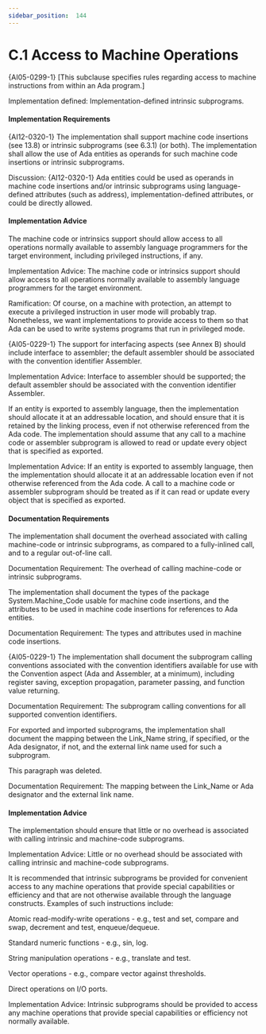 ```yaml
---
sidebar_position:  144
---
```


# C.1  Access to Machine Operations

{AI05-0299-1} [This subclause specifies rules regarding access to machine instructions from within an Ada program.] 

Implementation defined: Implementation-defined intrinsic subprograms.


#### Implementation Requirements

{AI12-0320-1} The implementation shall support machine code insertions (see 13.8) or intrinsic subprograms (see 6.3.1) (or both). The implementation shall allow the use of Ada entities as operands for such machine code insertions or intrinsic subprograms.

Discussion: {AI12-0320-1} Ada entities could be used as operands in machine code insertions and/or intrinsic subprograms using language-defined attributes (such as address), implementation-defined attributes, or could be directly allowed. 


#### Implementation Advice

The machine code or intrinsics support should allow access to all operations normally available to assembly language programmers for the target environment, including privileged instructions, if any. 

Implementation Advice: The machine code or intrinsics support should allow access to all operations normally available to assembly language programmers for the target environment.

Ramification: Of course, on a machine with protection, an attempt to execute a privileged instruction in user mode will probably trap. Nonetheless, we want implementations to provide access to them so that Ada can be used to write systems programs that run in privileged mode. 

{AI05-0229-1} The support for interfacing aspects (see Annex B) should include interface to assembler; the default assembler should be associated with the convention identifier Assembler. 

Implementation Advice: Interface to assembler should be supported; the default assembler should be associated with the convention identifier Assembler.

If an entity is exported to assembly language, then the implementation should allocate it at an addressable location, and should ensure that it is retained by the linking process, even if not otherwise referenced from the Ada code. The implementation should assume that any call to a machine code or assembler subprogram is allowed to read or update every object that is specified as exported. 

Implementation Advice: If an entity is exported to assembly language, then the implementation should allocate it at an addressable location even if not otherwise referenced from the Ada code. A call to a machine code or assembler subprogram should be treated as if it can read or update every object that is specified as exported.


#### Documentation Requirements

The implementation shall document the overhead associated with calling machine-code or intrinsic subprograms, as compared to a fully-inlined call, and to a regular out-of-line call. 

Documentation Requirement: The overhead of calling machine-code or intrinsic subprograms.

The implementation shall document the types of the package System.Machine_Code usable for machine code insertions, and the attributes to be used in machine code insertions for references to Ada entities. 

Documentation Requirement: The types and attributes used in machine code insertions.

{AI05-0229-1} The implementation shall document the subprogram calling conventions associated with the convention identifiers available for use with the Convention aspect (Ada and Assembler, at a minimum), including register saving, exception propagation, parameter passing, and function value returning. 

Documentation Requirement: The subprogram calling conventions for all supported convention identifiers.

For exported and imported subprograms, the implementation shall document the mapping between the Link_Name string, if specified, or the Ada designator, if not, and the external link name used for such a subprogram. 

This paragraph was deleted.

Documentation Requirement: The mapping between the Link_Name or Ada designator and the external link name.


#### Implementation Advice

The implementation should ensure that little or no overhead is associated with calling intrinsic and machine-code subprograms. 

Implementation Advice: Little or no overhead should be associated with calling intrinsic and machine-code subprograms.

It is recommended that intrinsic subprograms be provided for convenient access to any machine operations that provide special capabilities or efficiency and that are not otherwise available through the language constructs. Examples of such instructions include: 

Atomic read-modify-write operations - e.g., test and set, compare and swap, decrement and test, enqueue/dequeue.

Standard numeric functions - e.g., sin, log.

String manipulation operations - e.g., translate and test.

Vector operations - e.g., compare vector against thresholds.

Direct operations on I/O ports.

Implementation Advice: Intrinsic subprograms should be provided to access any machine operations that provide special capabilities or efficiency not normally available.

